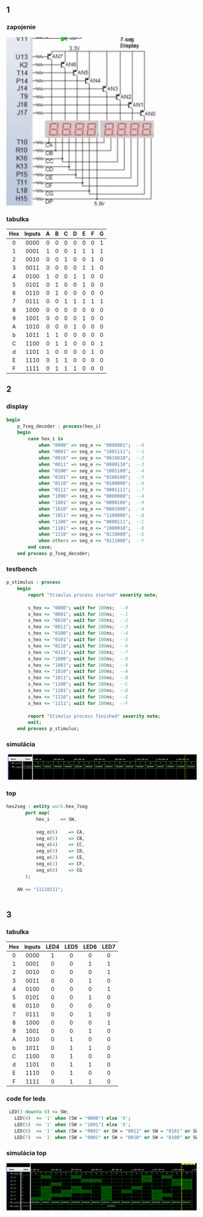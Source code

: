 ## 1 
### zapojenie
![Schema](Images/1.png)
### tabulka
| Hex | Inputs | A | B | C | D | E | F | G |
| :-: | :-: | :-: | :-: | :-: | :-: | :-: | :-: | :-: |
| 0 | 0000 | 0 | 0 | 0 | 0 | 0 | 0 | 1 |
| 1 | 0001 | 1 | 0 | 0 | 1 | 1 | 1 | 1 |
| 2 | 0010 | 0 | 0 | 1 | 0 | 0 | 1 | 0 |
| 3 | 0011 | 0 | 0 | 0 | 0 | 1 | 1 | 0 |
| 4 | 0100 | 1 | 0 | 0 | 1 | 1 | 0 | 0 |
| 5 | 0101 | 0 | 1 | 0 | 0 | 1 | 0 | 0 |
| 6 | 0110 | 0 | 1 | 0 | 0 | 0 | 0 | 0 |
| 7 | 0111 | 0 | 0 | 1 | 1 | 1 | 1 | 1 |
| 8 | 1000 | 0 | 0 | 0 | 0 | 0 | 0 | 0 |
| 9 | 1001 | 0 | 0 | 0 | 0 | 1 | 0 | 0 |
| A | 1010 | 0 | 0 | 0 | 1 | 0 | 0 | 0 |
| b | 1011 | 1 | 1 | 0 | 0 | 0 | 0 | 0 |
| C | 1100 | 0 | 1 | 1 | 0 | 0 | 0 | 1 |
| d | 1101 | 1 | 0 | 0 | 0 | 0 | 1 | 0 |
| E | 1110 | 0 | 1 | 1 | 0 | 0 | 0 | 0 |
| F | 1111 | 0 | 1 | 1 | 1 | 0 | 0 | 0 |

## 2 
### display
```vhdl
begin
    p_7seg_decoder : process(hex_i)
    begin
        case hex_i is
            when "0000" => seg_o <= "0000001";  --0
            when "0001" => seg_o <= "1001111";  --1
            when "0010" => seg_o <= "0010010";  --2
            when "0011" => seg_o <= "0000110";  --3
            when "0100" => seg_o <= "1001100";  --4
            when "0101" => seg_o <= "0100100";  --5
            when "0110" => seg_o <= "0100000";  --6
            when "0111" => seg_o <= "0001111";  --7
            when "1000" => seg_o <= "0000000";  --8
            when "1001" => seg_o <= "0000100";  --9
            when "1010" => seg_o <= "0001000";  --A
            when "1011" => seg_o <= "1100000";  --B
            when "1100" => seg_o <= "0000111";  --C
            when "1101" => seg_o <= "1000010";  --D
            when "1110" => seg_o <= "0110000";  --E
            when others => seg_o <= "0111000";  --F
        end case;
    end process p_7seg_decoder;                                                
```
### testbench
```vhdl
p_stimulus : process
    begin
        report "Stimulus process started" severity note;
      
        s_hex <= "0000"; wait for 100ns;  --0
        s_hex <= "0001"; wait for 100ns;  --1
        s_hex <= "0010"; wait for 100ns;  --2
        s_hex <= "0011"; wait for 100ns;  --3
        s_hex <= "0100"; wait for 100ns;  --4
        s_hex <= "0101"; wait for 100ns;  --5
        s_hex <= "0110"; wait for 100ns;  --6
        s_hex <= "0111"; wait for 100ns;  --7
        s_hex <= "1000"; wait for 100ns;  --8
        s_hex <= "1001"; wait for 100ns;  --9
        s_hex <= "1010"; wait for 100ns;  --A
        s_hex <= "1011"; wait for 100ns;  --B
        s_hex <= "1100"; wait for 100ns;  --C
        s_hex <= "1101"; wait for 100ns;  --D
        s_hex <= "1110"; wait for 100ns;  --E
        s_hex <= "1111"; wait for 100ns;  --F       
   
        report "Stimulus process finished" severity note;
        wait;
    end process p_stimulus;

```
### simulácia
![Simulacia](Images/2.png)

### top
```vhdl
hex2seg : entity work.hex_7seg
       port map(
           hex_i    => SW,
   
           seg_o(6)    => CA, 
           seg_o(5)    => CB,
           seg_o(4)    => CC,
           seg_o(3)    => CD,
           seg_o(2)    => CE,
           seg_o(1)    => CF,
           seg_o(0)    => CG
       );
       
    AN <= "11110111";
       
```
## 3
### tabulka
| **Hex** | **Inputs** | **LED4** | **LED5** | **LED6** | **LED7** |
| :-: | :-: | :-: | :-: | :-: | :-: |
| 0 | 0000 | 1 | 0 | 0 | 0 |
| 1 | 0001 | 0 | 0 | 1 | 1 |
| 2 | 0010 | 0 | 0 | 0 | 1 |
| 3 | 0011 | 0 | 0 | 1 | 0 |
| 4 | 0100 | 0 | 0 | 0 | 1 |
| 5 | 0101 | 0 | 0 | 1 | 0 |
| 6 | 0110 | 0 | 0 | 0 | 0 |
| 7 | 0111 | 0 | 0 | 1 | 0 |
| 8 | 1000 | 0 | 0 | 0 | 1 |
| 9 | 1001 | 0 | 0 | 1 | 0 |
| A | 1010 | 0 | 1 | 0 | 0 |
| b | 1011 | 0 | 1 | 1 | 0 |
| C | 1100 | 0 | 1 | 0 | 0 |
| d | 1101 | 0 | 1 | 1 | 0 |
| E | 1110 | 0 | 1 | 0 | 0 |
| F | 1111 | 0 | 1 | 1 | 0 |
### code for leds
```vhdl
 LED(3 downto 0) <= SW;
   LED(4)  <= '1' when (SW = "0000") else '0';
   LED(5)  <= '1' when (SW > "1001") else '0';
   LED(6)  <= '1' when (SW = "0001" or SW = "0011" or SW = "0101" or SW = "0111" or SW = "1001" or SW = "1011" or SW = "1101" or SW = "1111") else '0';
   LED(7)  <= '1' when (SW = "0001" or SW = "0010" or SW = "0100" or SW = "1000") else '0';
```
### simulácia top
![Simulacia](Images/3.png)
